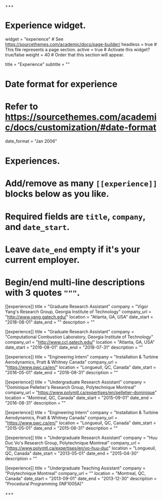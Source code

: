 +++
# Experience widget.
widget = "experience"  # See https://sourcethemes.com/academic/docs/page-builder/
headless = true  # This file represents a page section.
active = true  # Activate this widget? true/false
weight = 40  # Order that this section will appear.

title = "Experience"
subtitle = ""

# Date format for experience
#   Refer to https://sourcethemes.com/academic/docs/customization/#date-format

date_format = "Jan 2006"

# Experiences.
#   Add/remove as many `[[experience]]` blocks below as you like.
#   Required fields are `title`, `company`, and `date_start`.
#   Leave `date_end` empty if it's your current employer.
#   Begin/end multi-line descriptions with 3 quotes `"""`.

[[experience]]
  title = "Graduate Research Assistant"
  company = "Vigor Yang's Research Group, Georgia Institute of Technology"
  company_url = "http://www.yang.gatech.edu/"
  location = "Atlanta, GA, USA"
  date_start = "2018-08-01"
  date_end = ""
  description = ""

[[experience]]
  title = "Graduate Research Assistant"
  company = "Computational Combustion Laboratory, Georgia Institute of Technology"
  company_url = "http://www.ccl.gatech.edu/"
  location = "Atlanta, GA, USA"
  date_start = "2016-08-01"
  date_end = "2018-07-31"
  description = ""

[[experience]]
  title = "Engineering Intern"
  company = "Installation & Turbine Aerodynamics, Pratt & Whitney Canada"
  company_url = "https://www.pwc.ca/en/"
  location = "Longueuil, QC, Canada"
  date_start = "2016-05-01"
  date_end = "2016-08-31"
  description = ""

[[experience]]
  title = "Undergraduate Research Assistant"
  company = "Dominique Pelletier's Research Group, Polytechnique Montreal"
  company_url = "https://www.polymtl.ca/expertises/en/pelletier-dominique"
  location = "Montreal, QC, Canada"
  date_start = "2015-09-01"
  date_end = "2016-08-31"
  description = ""

[[experience]]
  title = "Engineering Intern"
  company = "Installation & Turbine Aerodynamics, Pratt & Whitney Canada"
  company_url = "https://www.pwc.ca/en/"
  location = "Longueuil, QC, Canada"
  date_start = "2015-05-01"
  date_end = "2015-08-31"
  description = ""

[[experience]]
  title = "Undergraduate Research Assistant"
  company = "Huu Duc Vo's Research Group, Polytechnique Montreal"
  company_url = "https://www.polymtl.ca/expertises/en/vo-huu-duc"
  location = "Longueuil, QC, Canada"
  date_start = "2013-05-01"
  date_end = "2015-04-30"
  description = ""

[[experience]]
  title = "Undergraduate Teaching Assistant"
  company = "Polytechnique Montreal"
  company_url = ""
  location = "Montreal, QC, Canada"
  date_start = "2013-09-01"
  date_end = "2013-12-30"
  description = "Procedural Programming (INF1005A)"


+++
